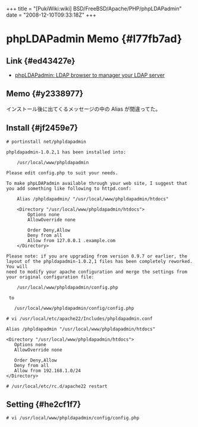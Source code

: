 +++
title = "[PukiWiki:wiki] BSD/FreeBSD/Apache/PHP/phpLDAPadmin"
date = "2008-12-10T09:33:18Z"
+++

# phpLDAPadmin Memo  {#l77fb7ad}


## Link  {#ed43427e}
- [phpLDAPadmin: LDAP browser to manager your LDAP server](http://phpldapadmin.sourceforge.net/ "phpLDAPadmin: LDAP browser to manager your LDAP server")

## Memo  {#y2338977}
インストール後に出てくるメッセージの中の Alias が間違ってた。

## Install  {#jf2459e7}

```
# portinstall net/phpldapadmin

phpldapadmin-1.0.2,1 has been installed into:

    /usr/local/www/phpldapadmin

Please edit config.php to suit your needs.

To make phpLDAPadmin available through your web site, I suggest that
you add something like following to httpd.conf:

    Alias /phpldapadmin/ "/usr/local/www/phpldapadmin/htdocs"

    <Directory "/usr/local/www/phpldapadmin/htdocs">
        Options none
        AllowOverride none

        Order Deny,Allow
        Deny from all
        Allow from 127.0.0.1 .example.com
    </Directory>

Please note: if you are upgrading from version 0.9.7 or earlier, the
layout of the phpldapadmin-1.0.2,1 files has been completely reworked. You will
need to modify your apache configuration and merge the settings from
your original configuration file:

    /usr/local/www/phpldapadmin/config.php

 to

   /usr/local/www/phpldapadmin/config/config.php

# vi /usr/local/etc/apache22/Includes/phpldapadmin.conf

Alias /phpldapadmin "/usr/local/www/phpldapadmin/htdocs"

<Directory "/usr/local/www/phpldapadmin/htdocs">
   Options none
   AllowOverride none

   Order Deny,Allow
   Deny from all
   Allow from 192.168.1.0/24
</Directory>

# /usr/local/etc/rc.d/apache22 restart

```

## Setting  {#he2cf1f7}

```
# vi /usr/local/www/phpldapadmin/config/config.php
```

